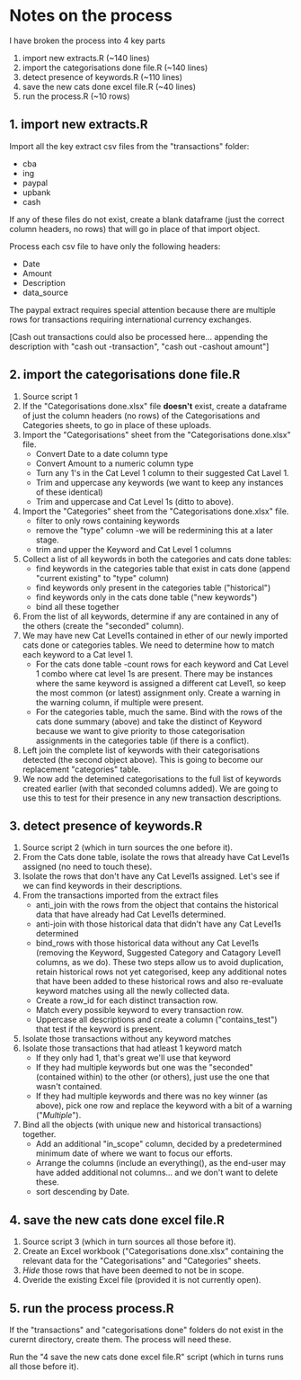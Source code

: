 # Notes on the process

I have broken the process into 4 key parts

1. import new extracts.R (~140 lines)
2. import the categorisations done file.R (~140 lines)
3. detect presence of keywords.R (~110 lines)
4. save the new cats done excel file.R (~40 lines)
5. run the process.R (~10 rows)


## 1. import new extracts.R

Import all the key extract csv files from the "transactions" folder:
* cba
* ing
* paypal
* upbank
* cash

If any of these files do not exist, create a blank dataframe  (just the correct column headers, no rows) that will go in place of that import object.

Process each csv file to have only the following headers:
* Date
* Amount
* Description
* data_source

The paypal extract requires special attention because there are multiple rows for transactions requiring international currency exchanges.

[Cash out transactions could also be processed here... appending the description with "cash out -transaction", "cash out -cashout amount"]




## 2. import the categorisations done file.R
1. Source script 1
2. If the "Categorisations done.xlsx" file **doesn't** exist, create a dataframe of just the column headers (no rows) of the Categorisations and Categories sheets, to go in place of these uploads.
3. Import the "Categorisations" sheet from the "Categorisations done.xlsx" file. 
	- Convert Date to a date column type
	- Convert Amount to a numeric column type
	- Turn any 1's in the Cat Level 1 column to their suggested Cat Lavel 1.
	- Trim and uppercase any keywords (we want to keep any instances of these identical)
	- Trim and uppercase and Cat Level 1s (ditto to above).
3. Import the "Categories" sheet from the "Categorisations done.xlsx" file. 
	- filter to only rows containing keywords
	- remove the "type" column -we will be redermining this at a later stage.
	- trim and upper the Keyword and Cat Level 1 columns 
4. Collect a list of all keywords in both the categories and cats done tables:
	- find keywords in the categories table that exist in cats done (append "current existing" to "type" column)
	- find keywords only present in the categories table ("historical")
	- find keywords only in the cats done table ("new keywords")
	- bind all these together
5. From the list of all keywords, determine if any are contained in any of the others (create the "seconded" column).	
6. We may have new Cat Level1s contained in ether of our newly imported cats done or categories tables. We need to determine how to match each keyword to a Cat level 1.
	- For the cats done table -count rows for each keyword and Cat Level 1 combo where cat level 1s are present. There may be instances where the same keyword is assigned a different cat Level1, so keep the most common (or latest) assignment only. Create a warning in the warning column, if multiple were present.
	- For the categories table, much the same. Bind with the rows of the cats done summary (above) and take the distinct of Keyword because we want to give priority to those categorisation assignments in the categories table (if there is a conflict).
7. Left join the complete list of keywords with their categorisations detected (the second object above). This is going to become our replacement "categories" table.
8. We now add the detemined categorisations to the full list of keywords created earlier (with that seconded columns added). We are going to use this to test for their presence in any new transaction descriptions.


## 3. detect presence of keywords.R

1. Source script 2 (which in turn sources the one before it).
2. From the Cats done table, isolate the rows that already have Cat Level1s assigned (no need to touch these).
3. Isolate the rows that don't have any Cat Level1s assigned. Let's see if we can find keywords in their descriptions.
4. From the transactions imported from the extract files
	- anti_join with the rows from the object that contains the historical data that have already had Cat Level1s  determined.
	- anti-join with those historical data that didn't have any Cat Level1s determined
	- bind_rows with those historical data without any Cat Level1s (removing the Keyword, Suggested Category and Catagory Level1 columns, as we do). These two steps allow us to avoid duplication, retain historical rows not yet categorised, keep any additional notes that have been added to these historical rows and also re-evaluate keyword matches using all the newly collected data.
	- Create a row_id for each distinct transaction row.
	- Match every possible keyword to every transaction row.
	- Uppercase all descriptions and create a column ("contains_test") that test if the keyword is present.
5. Isolate those transactions without any keyword matches
6. Isolate those transactions that had atleast 1 keyword match
	- If they only had 1, that's great we'll use that keyword
	- If they had multiple keywords but one was the "seconded" (contained within) to the other (or others), just use the one that wasn't contained.
	- If they had multiple keywords and there was no key winner (as above), pick one row and replace the keyword with a bit of a warning ("_Multiple_").
7. Bind all the objects (with unique new and historical transactions) together.
	- Add an additional "in_scope" column, decided by a predetermined minimum date of where we want to focus our efforts.
	- Arrange the columns (include an everything(), as the end-user may have added additional not columns... and we don't want to delete these.  
	- sort descending by Date.


## 4. save the new cats done excel file.R

1. Source script 3 (which in turn sources all those before it).
2. Create an Excel workbook ("Categorisations done.xlsx" containing the relevant data for the "Categorisations" and "Categories" sheets.
3. *Hide* those rows that have been deemed to not be in scope.
4. Overide the existing Excel file (provided it is not currently open).


## 5. run the process process.R

If the "transactions" and "categorisations done" folders do not exist in the curernt directory, create them. The process will need these.

Run the "4 save the new cats done excel file.R" script (which in turns runs all those before it).












